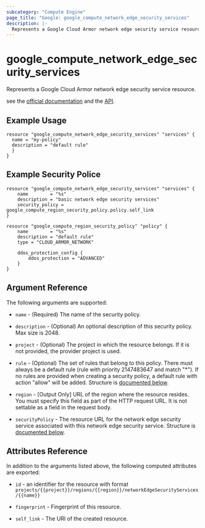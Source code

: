 ```yaml
---
subcategory: "Compute Engine"
page_title: "Google: google_compute_network_edge_security_services"
description: |-
  Represents a Google Cloud Armor network edge security service resource.
---
```


# google\_compute\_network\_edge\_security\_services

Represents a Google Cloud Armor network edge security service resource.

see the [official documentation](https://cloud.google.com/armor/docs/configure-security-policies)
and the [API](https://cloud.google.com/compute/docs/reference/rest/v1/networkEdgeSecurityServices).

## Example Usage

```hcl
resource "google_compute_network_edge_security_services" "services" {
  name = "my-policy"
  description = "default rule"
  }
}
```

## Example Security Police

```hcl
resource "google_compute_network_edge_security_services" "services" {
    name        = "%s"
    description = "basic network edge security services"
    security_policy = google_compute_region_security_policy.policy.self_link
}

resource "google_compute_region_security_policy" "policy" {
    name        = "%s"
    description = "default rule"
    type = "CLOUD_ARMOR_NETWORK"

    ddos_protection_config {
        ddos_protection = "ADVANCED"
    }
}
```

## Argument Reference

The following arguments are supported:

* `name` - (Required) The name of the security policy.

* `description` - (Optional) An optional description of this security policy. Max size is 2048.

* `project` - (Optional) The project in which the resource belongs. If it
    is not provided, the provider project is used.

* `rule` - (Optional) The set of rules that belong to this policy. There must always be a default
    rule (rule with priority 2147483647 and match "\*"). If no rules are provided when creating a
    security policy, a default rule with action "allow" will be added. Structure is [documented below](#nested_rule).

* `region` - [Output Only] URL of the region where the resource resides. You must specify this field as part of the HTTP request URL. It is not settable as a field in the request body.

* `securityPolicy` - The resource URL for the network edge security service associated with this network edge security service. Structure is [documented below](#nested_rule).

## Attributes Reference

In addition to the arguments listed above, the following computed attributes are
exported:

* `id` - an identifier for the resource with format `projects/{{project}}/regions/{{region}}/networkEdgeSecurityServices/{{name}}`

* `fingerprint` - Fingerprint of this resource.

* `self_link` - The URI of the created resource.

